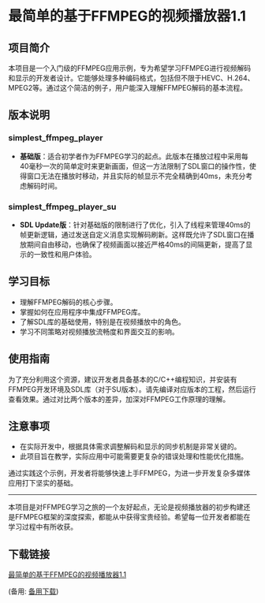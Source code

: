 # 最简单的基于FFMPEG的视频播放器1.1

## 项目简介

本项目是一个入门级的FFMPEG应用示例，专为希望学习FFMPEG进行视频解码和显示的开发者设计。它能够处理多种编码格式，包括但不限于HEVC、H.264、MPEG2等。通过这个简洁的例子，用户能深入理解FFMPEG解码的基本流程。

## 版本说明

### simplest_ffmpeg_player
- **基础版**：适合初学者作为FFMPEG学习的起点。此版本在播放过程中采用每40毫秒一次的简单定时来更新画面，但这一方法限制了SDL窗口的操作性，使得窗口无法在播放时移动，并且实际的帧显示不完全精确到40ms，未充分考虑解码时间。

### simplest_ffmpeg_player_su
- **SDL Update版**：针对基础版的限制进行了优化，引入了线程来管理40ms的帧更新逻辑，通过发送自定义消息实现解码刷新。这样既允许了SDL窗口在播放期间自由移动，也确保了视频画面以接近严格40ms的间隔更新，提高了显示的一致性和用户体验。

## 学习目标

- 理解FFMPEG解码的核心步骤。
- 掌握如何在应用程序中集成FFMPEG库。
- 了解SDL库的基础使用，特别是在视频播放中的角色。
- 学习不同策略对视频播放流畅度和界面交互的影响。

## 使用指南

为了充分利用这个资源，建议开发者具备基本的C/C++编程知识，并安装有FFMPEG开发环境及SDL库（对于SU版本）。请先编译对应版本的工程，然后运行查看效果。通过对比两个版本的差异，加深对FFMPEG工作原理的理解。

## 注意事项

- 在实际开发中，根据具体需求调整解码和显示的同步机制是非常关键的。
- 此项目旨在教学，实际应用中可能需要更复杂的错误处理和性能优化措施。

通过实践这个示例，开发者将能够快速上手FFMPEG，为进一步开发复杂多媒体应用打下坚实的基础。

---

本项目是对FFMPEG学习之旅的一个友好起点，无论是视频播放器的初步构建还是FFMPEG框架的深度探索，都能从中获得宝贵经验。希望每一位开发者都能在学习过程中有所收获。

## 下载链接
[最简单的基于FFMPEG的视频播放器1.1](https://pan.quark.cn/s/37d7f4edb558) 

(备用: [备用下载](https://pan.baidu.com/s/12dbEPHVXCfWNV994Y4Fddw?pwd=izho))
